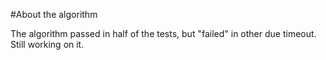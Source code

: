 #About the algorithm

The algorithm passed in half of the tests, but "failed" in other due timeout. Still working on it.
